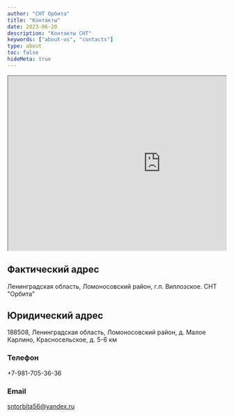 ```yaml
---
author: "СНТ Орбита"
title: "Контакты"
date: 2023-06-20
description: "Контакты СНТ"
keywords: ["about-us", "contacts"]
type: about
toc: false
hideMeta: true
---
```


<div style="position:relative;overflow:hidden;">
    <a href="https://yandex.ru/maps?utm_medium=mapframe&utm_source=maps" style="color:#eee;font-size:12px;position:absolute;top:0px;">Яндекс Карты</a>
    <!-- <a href="https://yandex.ru/maps/geo/sadovodcheskoye_nekommercheskoye_tovarishchestvo_orbita/1499038983/?from=api-maps&ll=30.177989%2C59.719163&mode=search&origin=jsapi_2_1_79&sctx=ZAAAAAgBEAAaKAoSCSjS%2FZyCQD5AETC8kuS54E1AEhIJ1ULJ5NTOqD8RUfpCyHn%2Fjz8iBgABAgMEBSgKOABA1ZMKSAFqAnJ1nQHNzEw9oAEAqAEAvQGIY5cK6gEA8gEA%2BAEAggJf0YHQsNC00L7QstC%2B0LTRh9C10YHQutC%2B0LUg0L3QtdC60L7QvNC80LXRgNGH0LXRgdC60L7QtSDRgtC%2B0LLQsNGA0LjRidC10YHRgtCy0L4g0J7RgNCx0LjRgtCwLTOKAgCSAgCaAgxkZXNrdG9wLW1hcHM%3D&sll=30.171022%2C59.712456&sspn=0.147903%2C0.047756&text=%D1%81%D0%B0%D0%B4%D0%BE%D0%B2%D0%BE%D0%B4%D1%87%D0%B5%D1%81%D0%BA%D0%BE%D0%B5%20%D0%BD%D0%B5%D0%BA%D0%BE%D0%BC%D0%BC%D0%B5%D1%80%D1%87%D0%B5%D1%81%D0%BA%D0%BE%D0%B5%20%D1%82%D0%BE%D0%B2%D0%B0%D1%80%D0%B8%D1%89%D0%B5%D1%81%D1%82%D0%B2%D0%BE%20%D0%9E%D1%80%D0%B1%D0%B8%D1%82%D0%B0-3&utm_medium=mapframe&utm_source=maps&z=14" style="color:#eee;font-size:12px;position:absolute;top:14px;">Садоводческое некоммерческое товарищество Орбита — Яндекс Карты</a> -->
    <iframe src="https://yandex.ru/map-widget/v1/?from=api-maps&ll=30.177989%2C59.719163&mode=search&ol=geo&origin=jsapi_2_1_79&ouri=ymapsbm1%3A%2F%2Fgeo%3Fdata%3DCgoxNDk5MDM4OTgzEvkB0KDQvtGB0YHQuNGPLCDQm9C10L3QuNC90LPRgNCw0LTRgdC60LDRjyDQvtCx0LvQsNGB0YLRjCwg0JvQvtC80L7QvdC-0YHQvtCy0YHQutC40Lkg0YDQsNC50L7QvSwg0JLQuNC70LvQvtC30YHQutC-0LUg0LPQvtGA0L7QtNGB0LrQvtC1INC_0L7RgdC10LvQtdC90LjQtSwg0YHQsNC00L7QstC-0LTRh9C10YHQutC-0LUg0L3QtdC60L7QvNC80LXRgNGH0LXRgdC60L7QtSDRgtC-0LLQsNGA0LjRidC10YHRgtCy0L4g0J7RgNCx0LjRgtCwIgoNlGzxQRVZ3m5C&sctx=ZAAAAAgBEAAaKAoSCSjS%2FZyCQD5AETC8kuS54E1AEhIJ1ULJ5NTOqD8RUfpCyHn%2Fjz8iBgABAgMEBSgKOABA1ZMKSAFqAnJ1nQHNzEw9oAEAqAEAvQGIY5cK6gEA8gEA%2BAEAggJf0YHQsNC00L7QstC%2B0LTRh9C10YHQutC%2B0LUg0L3QtdC60L7QvNC80LXRgNGH0LXRgdC60L7QtSDRgtC%2B0LLQsNGA0LjRidC10YHRgtCy0L4g0J7RgNCx0LjRgtCwLTOKAgCSAgCaAgxkZXNrdG9wLW1hcHM%3D&sll=30.171022%2C59.712456&sspn=0.147903%2C0.047756&text=%D1%81%D0%B0%D0%B4%D0%BE%D0%B2%D0%BE%D0%B4%D1%87%D0%B5%D1%81%D0%BA%D0%BE%D0%B5%20%D0%BD%D0%B5%D0%BA%D0%BE%D0%BC%D0%BC%D0%B5%D1%80%D1%87%D0%B5%D1%81%D0%BA%D0%BE%D0%B5%20%D1%82%D0%BE%D0%B2%D0%B0%D1%80%D0%B8%D1%89%D0%B5%D1%81%D1%82%D0%B2%D0%BE%20%D0%9E%D1%80%D0%B1%D0%B8%D1%82%D0%B0-3&z=14" width="700" height="400" frameborder="1" allowfullscreen="true" style="position:relative;"></iframe>
</div>

## Фактический адрес

Ленинградская область, Ломоносовский район, г.п. Виллозское. СНТ "Орбита"

## Юридический адрес

188508, Ленинградская область, Ломоносовский район, д. Малое Карлино, Красносельское, д. 5-6 км

### Телефон

+7-981-705-36-36

### Email

<sntorbita56@yandex.ru>
